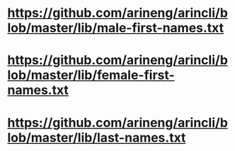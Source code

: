 # https://github.com/arineng/arincli/blob/master/lib/male-first-names.txt
# https://github.com/arineng/arincli/blob/master/lib/female-first-names.txt
# https://github.com/arineng/arincli/blob/master/lib/last-names.txt